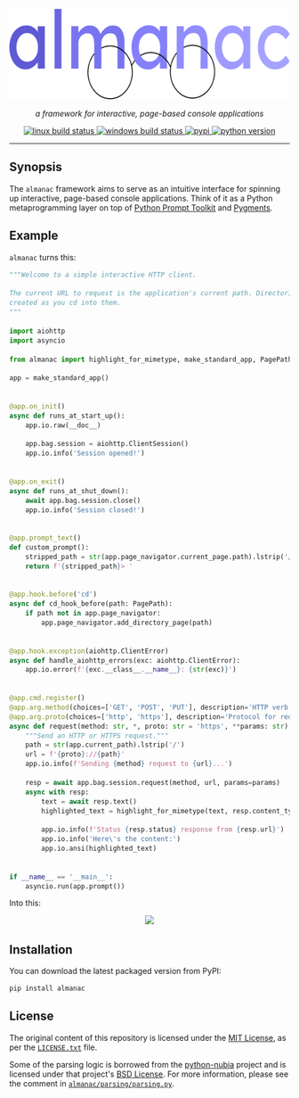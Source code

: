 <p align="center">
  <img width="600" height="162" src="https://github.com/welchbj/almanac/blob/devel/docs/_static/logo.png?raw=true" alt="almanac logo">
</p>
<p align="center">
  <em>a framework for interactive, page-based console applications</em>
</p>
<p align="center">
  <a href="https://travis-ci.org/welchbj/almanac">
    <img src="https://img.shields.io/travis/welchbj/almanac/devel.svg?style=flat-square&label=linux%20build" alt="linux build status">
  </a>
  <a href="https://ci.appveyor.com/project/welchbj/almanac">
    <img src="https://img.shields.io/appveyor/ci/welchbj/almanac/devel.svg?style=flat-square&label=windows%20build" alt="windows build status">
  </a>
  <a href="https://pypi.org/project/almanac/">
    <img src="https://img.shields.io/pypi/v/almanac.svg?style=flat-square&label=pypi" alt="pypi">
  </a>
  <a href="https://www.python.org/">
    <img src="https://img.shields.io/badge/python-3.9+-b042f4.svg?style=flat-square" alt="python version">
  </a>
</p>

---

## Synopsis

The `almanac` framework aims to serve as an intuitive interface for spinning up interactive, page-based console applications. Think of it as a Python metaprogramming layer on top of [Python Prompt Toolkit](https://github.com/prompt-toolkit/python-prompt-toolkit) and [Pygments](https://pygments.org/).

## Example

`almanac` turns this:

```python
"""Welcome to a simple interactive HTTP client.

The current URL to request is the application's current path. Directories will be
created as you cd into them.
"""

import aiohttp
import asyncio

from almanac import highlight_for_mimetype, make_standard_app, PagePath

app = make_standard_app()


@app.on_init()
async def runs_at_start_up():
    app.io.raw(__doc__)

    app.bag.session = aiohttp.ClientSession()
    app.io.info('Session opened!')


@app.on_exit()
async def runs_at_shut_down():
    await app.bag.session.close()
    app.io.info('Session closed!')


@app.prompt_text()
def custom_prompt():
    stripped_path = str(app.page_navigator.current_page.path).lstrip('/')
    return f'{stripped_path}> '


@app.hook.before('cd')
async def cd_hook_before(path: PagePath):
    if path not in app.page_navigator:
        app.page_navigator.add_directory_page(path)


@app.hook.exception(aiohttp.ClientError)
async def handle_aiohttp_errors(exc: aiohttp.ClientError):
    app.io.error(f'{exc.__class__.__name__}: {str(exc)}')


@app.cmd.register()
@app.arg.method(choices=['GET', 'POST', 'PUT'], description='HTTP verb for request.')
@app.arg.proto(choices=['http', 'https'], description='Protocol for request.')
async def request(method: str, *, proto: str = 'https', **params: str):
    """Send an HTTP or HTTPS request."""
    path = str(app.current_path).lstrip('/')
    url = f'{proto}://{path}'
    app.io.info(f'Sending {method} request to {url}...')

    resp = await app.bag.session.request(method, url, params=params)
    async with resp:
        text = await resp.text()
        highlighted_text = highlight_for_mimetype(text, resp.content_type)

        app.io.info(f'Status {resp.status} response from {resp.url}')
        app.io.info('Here\'s the content:')
        app.io.ansi(highlighted_text)


if __name__ == '__main__':
    asyncio.run(app.prompt())
```

Into this:

<p align="center">
  <a href="https://asciinema.org/a/352061?autoplay=1&speed=1.5">
    <img src="https://asciinema.org/a/352061.png" width="750">
  </a>
</p>

## Installation

You can download the latest packaged version from PyPI:

```sh
pip install almanac
```

## License

The original content of this repository is licensed under the [MIT License](https://opensource.org/licenses/MIT), as per the [`LICENSE.txt`](./LICENSE.txt) file.

Some of the parsing logic is borrowed from the [python-nubia](https://github.com/facebookincubator/python-nubia) project and is licensed under that project's [BSD License](https://github.com/facebookincubator/python-nubia/blob/master/LICENSE). For more information, please see the comment in [`almanac/parsing/parsing.py`](almanac/parsing/parsing.py).

